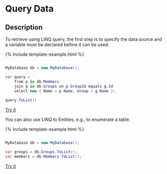 # Query Data

## Description

To retrieve using LINQ query, the first step is to specify the data source and a variable must be declared before it can be used.

{% include template-example.html %} 
```csharp

MyDatabase db = new MyDatabase();

var query =
    from p in db.Members
    join g in db.Groups on p.GroupId equals g.Id
    select new { Name = p.Name, Group = g.Name };
    
query.ToList()

```
[Try it](https://dotnetfiddle.net/ru3YVb)

You can also use LINQ to Entities, e.g., to enumerate a table.

{% include template-example.html %} 
```csharp

MyDatabase db = new MyDatabase();

var groups = db.Groups.ToList();
var members = db.Members.ToList();

```
[Try it](https://dotnetfiddle.net/7v52xn)




